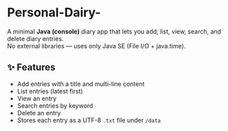 # Personal-Dairy-

A minimal **Java (console)** diary app that lets you add, list, view, search, and delete diary entries.  
No external libraries — uses only Java SE (File I/O + java.time).

## ✨ Features
- Add entries with a title and multi-line content
- List entries (latest first)
- View an entry
- Search entries by keyword
- Delete an entry
- Stores each entry as a UTF-8 `.txt` file under `/data`

